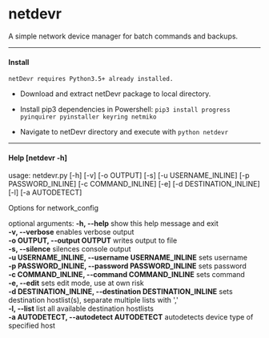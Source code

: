 # netdevr
A simple network device manager for batch commands and backups.

---

#### Install
```
netDevr requires Python3.5+ already installed.
```
- Download and extract netDevr package to local directory.

- Install pip3 dependencies in Powershell: `pip3 install progress pyinquirer pyinstaller keyring netmiko`   

- Navigate to netDevr directory and execute with `python netdevr`

---
#### Help [netdevr -h]

usage: netdevr.py [-h] [-v] [-o OUTPUT] [-s] [-u USERNAME_INLINE] [-p PASSWORD_INLINE] [-c COMMAND_INLINE] [-e]
                  [-d DESTINATION_INLINE] [-l] [-a AUTODETECT]

Options for network_config

optional arguments:
  **-h, --help**            show this help message and exit     
  **-v, --verbose**         enables verbose output      
  **-o OUTPUT, --output OUTPUT**
                        writes output to file     
  **-s, --silence**         silences console output     
  **-u USERNAME_INLINE, --username USERNAME_INLINE**
                        sets username     
  **-p PASSWORD_INLINE, --password PASSWORD_INLINE**
                        sets password     
  **-c COMMAND_INLINE, --command COMMAND_INLINE**
                        sets command      
  **-e, --edit**            sets edit mode, use at own risk     
  **-d DESTINATION_INLINE, --destination DESTINATION_INLINE**
                        sets destination hostlist(s), separate multiple lists with ','      
  **-l, --list**            list all available destination hostlists      
  **-a AUTODETECT, --autodetect AUTODETECT**
                        autodetects device type of specified host     
